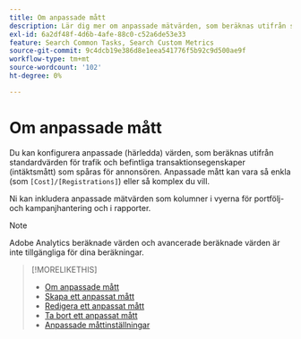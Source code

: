 ```yaml
---
title: Om anpassade mått
description: Lär dig mer om anpassade mätvärden, som beräknas utifrån standardvärden.
exl-id: 6a2df48f-4d6b-4afe-88c0-c52a6de53e33
feature: Search Common Tasks, Search Custom Metrics
source-git-commit: 9c4dcb19e386d8e1eea541776f5b92c9d500ae9f
workflow-type: tm+mt
source-wordcount: '102'
ht-degree: 0%

---
```


# Om anpassade mått

Du kan konfigurera anpassade (härledda) värden, som beräknas utifrån standardvärden för trafik och befintliga transaktionsegenskaper (intäktsmått) som spåras för annonsören. Anpassade mått kan vara så enkla (som `[Cost]/[Registrations]`) eller så komplex du vill.

Ni kan inkludera anpassade mätvärden som kolumner i vyerna för portfölj- och kampanjhantering och i rapporter.

>[!NOTE]
>
>Adobe Analytics beräknade värden och avancerade beräknade värden är inte tillgängliga för dina beräkningar.

>[!MORELIKETHIS]
>
>* [Om anpassade mått](custom-metric-about.md)
>* [Skapa ett anpassat mått](custom-metric-create.md)
>* [Redigera ett anpassat mått](custom-metric-edit.md)
>* [Ta bort ett anpassat mått](custom-metric-delete.md)
>* [Anpassade måttinställningar](custom-metric-settings.md)
